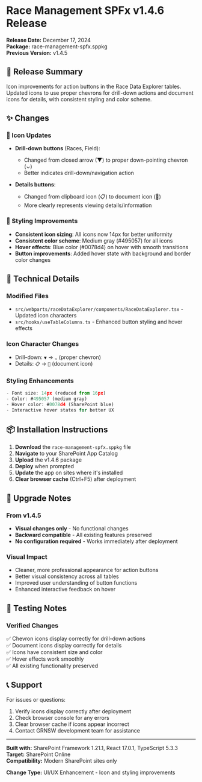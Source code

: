 # Race Management SPFx v1.4.6 Release

**Release Date:** December 17, 2024  
**Package:** race-management-spfx.sppkg  
**Previous Version:** v1.4.5

## 🎯 Release Summary

Icon improvements for action buttons in the Race Data Explorer tables. Updated icons to use proper chevrons for drill-down actions and document icons for details, with consistent styling and color scheme.

## ✨ Changes

### 🎨 Icon Updates
- **Drill-down buttons** (Races, Field):
  - Changed from closed arrow (▼) to proper down-pointing chevron (⌄)
  - Better indicates drill-down/navigation action
  
- **Details buttons**:
  - Changed from clipboard icon (📋) to document icon (📄)
  - More clearly represents viewing details/information

### 🎨 Styling Improvements
- **Consistent icon sizing**: All icons now 14px for better uniformity
- **Consistent color scheme**: Medium gray (#495057) for all icons
- **Hover effects**: Blue color (#0078d4) on hover with smooth transitions
- **Button improvements**: Added hover state with background and border color changes

## 🔧 Technical Details

### Modified Files
- `src/webparts/raceDataExplorer/components/RaceDataExplorer.tsx` - Updated icon characters
- `src/hooks/useTableColumns.ts` - Enhanced button styling and hover effects

### Icon Character Changes
- Drill-down: `▼` → `⌄` (proper chevron)
- Details: `📋` → `📄` (document icon)

### Styling Enhancements
```typescript
- Font size: 14px (reduced from 16px)
- Color: #495057 (medium gray)
- Hover color: #0078d4 (SharePoint blue)
- Interactive hover states for better UX
```

## 📦 Installation Instructions

1. **Download** the `race-management-spfx.sppkg` file
2. **Navigate** to your SharePoint App Catalog
3. **Upload** the v1.4.6 package
4. **Deploy** when prompted
5. **Update** the app on sites where it's installed
6. **Clear browser cache** (Ctrl+F5) after deployment

## 🔄 Upgrade Notes

### From v1.4.5
- **Visual changes only** - No functional changes
- **Backward compatible** - All existing features preserved
- **No configuration required** - Works immediately after deployment

### Visual Impact
- Cleaner, more professional appearance for action buttons
- Better visual consistency across all tables
- Improved user understanding of button functions
- Enhanced interactive feedback on hover

## 🧪 Testing Notes

### Verified Changes
✅ Chevron icons display correctly for drill-down actions  
✅ Document icons display correctly for details  
✅ Icons have consistent size and color  
✅ Hover effects work smoothly  
✅ All existing functionality preserved  

## 📞 Support

For issues or questions:
1. Verify icons display correctly after deployment
2. Check browser console for any errors
3. Clear browser cache if icons appear incorrect
4. Contact GRNSW development team for assistance

---

**Built with:** SharePoint Framework 1.21.1, React 17.0.1, TypeScript 5.3.3  
**Target:** SharePoint Online  
**Compatibility:** Modern SharePoint sites only

**Change Type:** UI/UX Enhancement - Icon and styling improvements